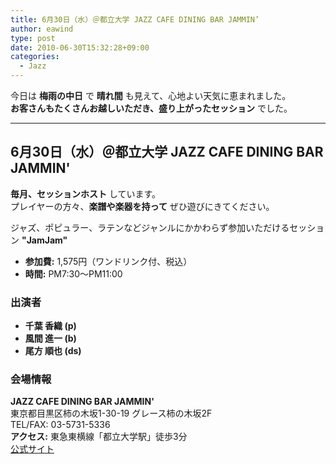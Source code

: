 ```yaml
---
title: 6月30日（水）＠都立大学 JAZZ CAFE DINING BAR JAMMIN’
author: eawind
type: post
date: 2010-06-30T15:32:28+09:00
categories:
  - Jazz
---
```

今日は **梅雨の中日** で **晴れ間** も見えて、心地よい天気に恵まれました。  
**お客さんもたくさんお越しいただき、盛り上がったセッション** でした。

---

## 6月30日（水）＠都立大学 JAZZ CAFE DINING BAR JAMMIN'

**毎月、セッションホスト** しています。  
プレイヤーの方々、**楽譜や楽器を持って** ぜひ遊びにきてください。

ジャズ、ポピュラー、ラテンなどジャンルにかかわらず参加いただけるセッション **"JamJam"**  

- **参加費:** 1,575円（ワンドリンク付、税込）  
- **時間:** PM7:30〜PM11:00  

### 出演者
- **千葉 香織 (p)**  
- **風間 進一 (b)**  
- **尾方 順也 (ds)**  

### 会場情報
**JAZZ CAFE DINING BAR JAMMIN'**  
東京都目黒区柿の木坂1-30-19 グレース柿の木坂2F  
TEL/FAX: 03-5731-5336  
**アクセス:** 東急東横線「都立大学駅」徒歩3分  
[公式サイト](http://www17.ocn.ne.jp/~jammin/index.htm)  
